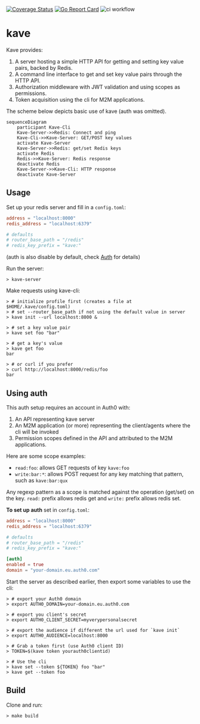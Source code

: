 [![Coverage Status](https://coveralls.io/repos/github/pdcalado/kave/badge.svg)](https://coveralls.io/github/pdcalado/kave)
[![Go Report Card](https://goreportcard.com/badge/github.com/pdcalado/kave)](https://goreportcard.com/report/github.com/pdcalado/kave)
![ci workflow](https://github.com/pdcalado/kave/actions/workflows/ci.yml/badge.svg)

# kave

Kave provides:

1. A server hosting a simple HTTP API for getting and setting key value pairs, backed by Redis.
2. A command line interface to get and set key value pairs through the HTTP API.
3. Authorization middleware with JWT validation and using scopes as permissions.
4. Token acquisition using the cli for M2M applications.

The scheme below depicts basic use of kave (auth was omitted).

```mermaid
sequenceDiagram
    participant Kave-Cli
    Kave-Server->>Redis: Connect and ping
    Kave-Cli->>Kave-Server: GET/POST key values
    activate Kave-Server
    Kave-Server->>Redis: get/set Redis keys
    activate Redis
    Redis->>Kave-Server: Redis response
    deactivate Redis
    Kave-Server->>Kave-Cli: HTTP response
    deactivate Kave-Server
```

## Usage

Set up your redis server and fill in a `config.toml`:

```toml
address = "localhost:8000"
redis_address = "localhost:6379"

# defaults
# router_base_path = "/redis"
# redis_key_prefix = "kave:"
```

(auth is also disable by default, check [Auth](#using-auth) for details)

Run the server:

```console
> kave-server
```

Make requests using kave-cli:

```
> # initialize profile first (creates a file at $HOME/.kave/config.toml)
> # set --router_base_path if not using the default value in server
> kave init --url localhost:8000 &

> # set a key value pair
> kave set foo "bar"

> # get a key's value 
> kave get foo
bar

> # or curl if you prefer
> curl http://localhost:8000/redis/foo
bar
```

## Using auth

This auth setup requires an account in Auth0 with:

1. An API representing kave server
2. An M2M application (or more) representing the client/agents where the cli will be invoked
3. Permission scopes defined in the API and attributed to the M2M applications.

Here are some scope examples:

* `read:foo`: allows GET requests of key `kave:foo`
* `write:bar:*`: allows POST request for any key matching that pattern, such as `kave:bar:qux`

Any regexp pattern as a scope is matched against the operation (get/set) on the key. `read:` prefix allows redis get and `write:` prefix allows redis set.

**To set up auth** set in `config.toml`:

```toml
address = "localhost:8000"
redis_address = "localhost:6379"

# defaults
# router_base_path = "/redis"
# redis_key_prefix = "kave:"

[auth]
enabled = true
domain = "your-domain.eu.auth0.com"
```

Start the server as described earlier, then export some variables to use the cli:

```console
> # export your Auth0 domain
> export AUTH0_DOMAIN=your-domain.eu.auth0.com

> # export you client's secret
> export AUTH0_CLIENT_SECRET=myverypersonalsecret

> # export the audience if different the url used for `kave init`
> export AUTH0_AUDIENCE=localhost:8000

> # Grab a token first (use Auth0 client ID)
> TOKEN=$(kave token yourauth0clientid)

> # Use the cli
> kave set --token ${TOKEN} foo "bar"
> kave get --token foo
```

## Build

Clone and run:

```console
> make build
```